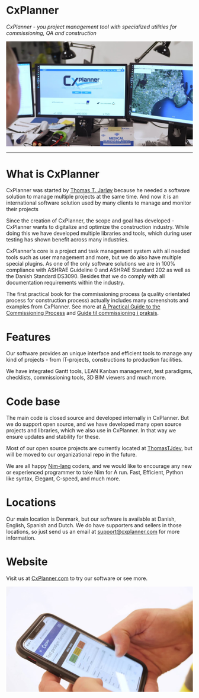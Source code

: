 # CxPlanner

*CxPlanner - you project management tool with specialized utilities for commissioning, QA and construction*

<img src="https://raw.githubusercontent.com/CxPlanner/.github/97e4a0a7024c84e027fa1ad23c1c4dc2410ec9c4/public/images/background-CxPlanner-large.jpg" alt="CxPlanner - project management software">

____


# What is CxPlanner

CxPlanner was started by [Thomas T. Jarløv](https://ttj.dk) because he needed a software solution to manage multiple projects at the same time. And now it is an international software solution used by many clients to manage and monitor their projects

Since the creation of CxPlanner, the scope and goal has developed - CxPlanner wants to digitalize and optimize the construction industry. While doing this we have developed multiple libraries and tools, which during user testing has shown benefit across many industries.

CxPlanner's core is a project and task management system with all needed tools such as user management and more, but we do also have multiple special plugins.
As one of the only software solutions we are in 100% compliance with ASHRAE Guideline 0 and ASHRAE Standard 202 as well as the Danish Standard DS3090. Besides that we do comply with all documentation requirements within the industry.

The first practical book for the commissioning process (a quality orientated process for construction process) actually includes many screenshots and examples from CxPlanner. See more at [A Practical Guide to the Commissioning Process](https://cxguideline.com) and [Guide til commissioning i praksis](https://cxguide.dk).

# Features

Our software provides an unique interface and efficient tools to manage any kind of projects - from IT-projects, constructions to production facilities.

We have integrated Gantt tools, LEAN Kanban management, test paradigms, checklists, commissioning tools, 3D BIM viewers and much more.


# Code base

The main code is closed source and developed internally in CxPlanner. But we do support open source, and we have developed many open source projects and libraries, which we also use in CxPlanner. In that way we ensure updates and stability for these.

Most of our open source projects are currently located at [ThomasTJdev](https://github.com/ThomasTJdev), but will be moved to our organizational repo in the future.

We are all happy [Nim-lang](https://nim-lang.org/) coders, and we would like to encourage any new or experienced programmer to take Nim for A run. Fast, Efficient, Python like syntax, Elegant, C-speed, and much more.


# Locations

Our main location is Denmark, but our software is available at Danish, English, Spanish and Dutch. We do have supporters and sellers in those locations, so just send us an email at support@cxplanner.com for more information.

# Website


Visit us at [CxPlanner.com](https://cxplanner.com) to try our software or see more.

<img src="https://raw.githubusercontent.com/CxPlanner/.github/main/public/images/background-CxPlanner-std.jpg" alt="CxPlanner on mobile devices">
